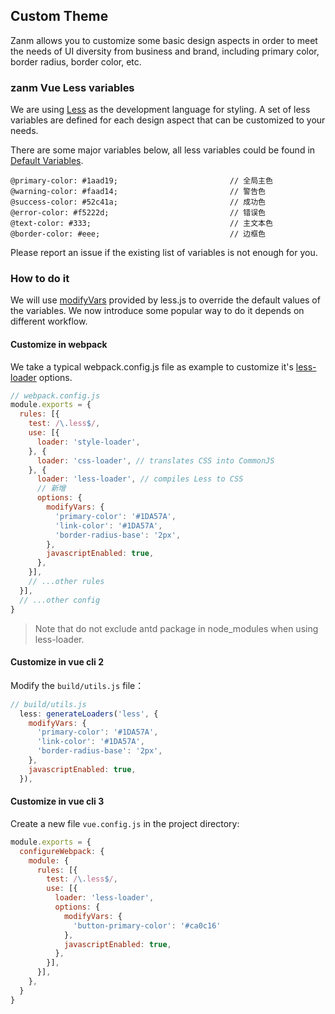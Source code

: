 ## Custom Theme

Zanm allows you to customize some basic design aspects in order to meet the needs of UI diversity from business and brand, including primary color, border radius, border color, etc.

### zanm Vue Less variables 
We are using [Less](http://lesscss.org/) as the development language for styling. A set of less variables are defined for each design aspect that can be customized to your needs.

There are some major variables below, all less variables could be found in [Default Variables](https://github.com/meitianyitan/zanm/blob/dev/packages/zanm-css/src/themes/default.less).
```less
@primary-color: #1aad19;                         // 全局主色
@warning-color: #faad14;                         // 警告色
@success-color: #52c41a;                         // 成功色
@error-color: #f5222d;                           // 错误色
@text-color: #333;                               // 主文本色
@border-color: #eee;                             // 边框色
```
Please report an issue if the existing list of variables is not enough for you.

### How to do it
We will use [modifyVars](http://lesscss.org/usage/#using-less-in-the-browser-modify-variables) provided by less.js to override the default values of the variables. We now introduce some popular way to do it depends on different workflow.

#### Customize in webpack
We take a typical webpack.config.js file as example to customize it's [less-loader](https://github.com/webpack-contrib/less-loader) options.
``` javascript
// webpack.config.js
module.exports = {
  rules: [{
    test: /\.less$/,
    use: [{
      loader: 'style-loader',
    }, {
      loader: 'css-loader', // translates CSS into CommonJS
    }, {
      loader: 'less-loader', // compiles Less to CSS
      // 新增
      options: {
        modifyVars: {
          'primary-color': '#1DA57A',
          'link-color': '#1DA57A',
          'border-radius-base': '2px',
        },
        javascriptEnabled: true,
      },
    }],
    // ...other rules
  }],
  // ...other config
}
```
> Note that do not exclude antd package in node_modules when using less-loader.

#### Customize in vue cli 2 
Modify the `build/utils.js` file：
``` javascript
// build/utils.js
  less: generateLoaders('less', {
    modifyVars: {
      'primary-color': '#1DA57A',
      'link-color': '#1DA57A',
      'border-radius-base': '2px',
    },
    javascriptEnabled: true,
  }),
```

#### Customize in vue cli 3 
Create a new file `vue.config.js` in the project directory:
```javascript
module.exports = {
  configureWebpack: {
    module: {
      rules: [{
        test: /\.less$/,
        use: [{
          loader: 'less-loader',
          options: {
            modifyVars: {
              'button-primary-color': '#ca0c16'
            },
            javascriptEnabled: true,
          },
        }],
      }],
    },
  }
}
```

